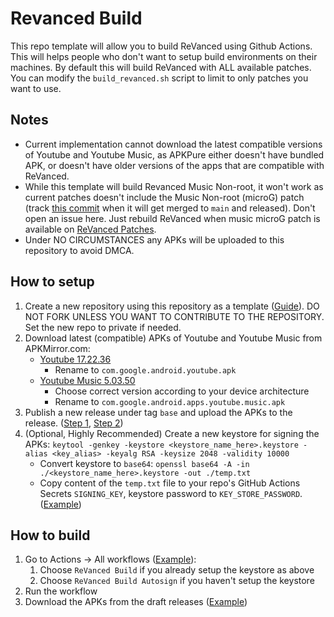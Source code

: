 # Revanced Build
This repo template will allow you to build ReVanced using Github Actions. This will helps people who don't want to setup build environments on their machines.
By default this will build ReVanced with ALL available patches. You can modify the `build_revanced.sh` script to limit to only patches you want to use.

## Notes
- Current implementation cannot download the latest compatible versions of Youtube and Youtube Music, as APKPure either doesn't have bundled APK, or doesn't have older versions of the apps that are compatible with ReVanced.
- While this template will build Revanced Music Non-root, it won't work as current patches doesn't include the Music Non-root (microG) patch (track [this commit](https://github.com/revanced/revanced-patches/commit/e22060b52cf09b5b6fe08d5b9ffb8f102efc6cf5) when it will get merged to `main` and released). Don't open an issue here. Just rebuild ReVanced when music microG patch is available on [ReVanced Patches](https://github.com/revanced/revanced-patches/releases).
- Under NO CIRCUMSTANCES any APKs will be uploaded to this repository to avoid DMCA.

## How to setup
1. Create a new repository using this repository as a template ([Guide](https://docs.github.com/en/repositories/creating-and-managing-repositories/creating-a-repository-from-a-template)). DO NOT FORK UNLESS YOU WANT TO CONTRIBUTE TO THE REPOSITORY. Set the new repo to private if needed.
2. Download latest (compatible) APKs of Youtube and Youtube Music from APKMirror.com:
   - [Youtube 17.22.36](https://www.apkmirror.com/apk/google-inc/youtube/youtube-17-22-36-release/youtube-17-22-36-2-android-apk-download/)
     - Rename to `com.google.android.youtube.apk`
   - [Youtube Music 5.03.50](https://www.apkmirror.com/apk/google-inc/youtube-music/youtube-music-5-03-50-release/)
     - Choose correct version according to your device architecture
     - Rename to `com.google.android.apps.youtube.music.apk`
3. Publish a new release under tag `base` and upload the APKs to the release. ([Step 1](images/release_1.png), [Step 2](images/release_2.png))
4. (Optional, Highly Recommended) Create a new keystore for signing the APKs: `keytool -genkey -keystore <keystore_name_here>.keystore -alias <key_alias> -keyalg RSA -keysize 2048 -validity 10000`
   - Convert keystore to `base64`: `openssl base64 -A -in ./<keystore_name_here>.keystore -out ./temp.txt`
   - Copy content of the `temp.txt` file to your repo's GitHub Actions Secrets `SIGNING_KEY`, keystore password to `KEY_STORE_PASSWORD`. ([Example](images/keystore_secrets.png))

## How to build
1. Go to Actions -> All workflows ([Example](images/workflow_run.png)):
   1. Choose `ReVanced Build` if you already setup the keystore as above
   2. Choose `ReVanced Build Autosign` if you haven't setup the keystore
2. Run the workflow
3. Download the APKs from the draft releases ([Example](images/build_release.png))



